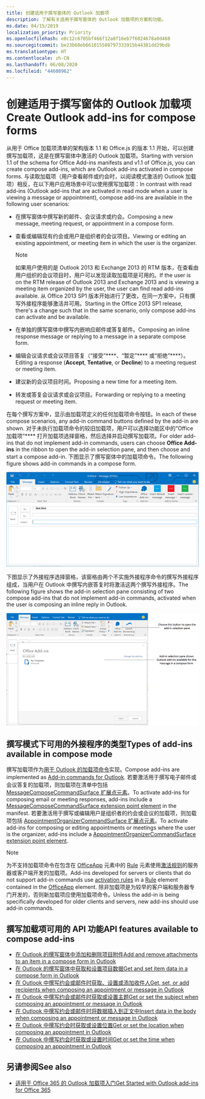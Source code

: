 ```yaml
---
title: 创建适用于撰写窗体的 Outlook 加载项
description: 了解有关适用于撰写窗体的 Outlook 加载项的方案和功能。
ms.date: 04/15/2019
localization_priority: Priority
ms.openlocfilehash: e8c12c6705bf466f12a8f16eb7f6024678a0d468
ms.sourcegitcommit: be23b68eb661015508797333915b44381dd29bdb
ms.translationtype: HT
ms.contentlocale: zh-CN
ms.lasthandoff: 06/08/2020
ms.locfileid: "44608962"
---
```

# <a name="create-outlook-add-ins-for-compose-forms"></a><span data-ttu-id="dca24-103">创建适用于撰写窗体的 Outlook 加载项</span><span class="sxs-lookup"><span data-stu-id="dca24-103">Create Outlook add-ins for compose forms</span></span>

<span data-ttu-id="dca24-104">从用于 Office 加载项清单的架构版本 1.1 和 Office.js 的版本 1.1 开始，可以创建撰写加载项，这是在撰写窗体中激活的 Outlook 加载项。</span><span class="sxs-lookup"><span data-stu-id="dca24-104">Starting with version 1.1 of the schema for Office Add-ins manifests and v1.1 of Office.js, you can create compose add-ins, which are Outlook add-ins activated in compose forms.</span></span> <span data-ttu-id="dca24-105">与读取加载项（用户查看邮件或约会时，以阅读模式激活的 Outlook 加载项）相反，在以下用户应用场景中可以使用撰写加载项：</span><span class="sxs-lookup"><span data-stu-id="dca24-105">In contrast with read add-ins (Outlook add-ins that are activated in read mode when a user is viewing a message or appointment), compose add-ins are available in the following user scenarios:</span></span>

- <span data-ttu-id="dca24-106">在撰写窗体中撰写新的邮件、会议请求或约会。</span><span class="sxs-lookup"><span data-stu-id="dca24-106">Composing a new message, meeting request, or appointment in a compose form.</span></span>

- <span data-ttu-id="dca24-107">查看或编辑现有约会或用户是组织者的会议项目。</span><span class="sxs-lookup"><span data-stu-id="dca24-107">Viewing or editing an existing appointment, or meeting item in which the user is the organizer.</span></span>
    
   > [!NOTE]
   > <span data-ttu-id="dca24-108">如果用户使用的是 Outlook 2013 和 Exchange 2013 的 RTM 版本，在查看由用户组织的会议项目时，用户可以发现读取加载项是可用的。</span><span class="sxs-lookup"><span data-stu-id="dca24-108">If the user is on the RTM release of Outlook 2013 and Exchange 2013 and is viewing a meeting item organized by the user, the user can find read add-ins available.</span></span> <span data-ttu-id="dca24-109">从 Office 2013 SP1 版本开始进行了更改，在同一方案中，只有撰写外接程序能够激活并可用。</span><span class="sxs-lookup"><span data-stu-id="dca24-109">Starting in the Office 2013 SP1 release, there's a change such that in the same scenario, only compose add-ins can activate and be available.</span></span>

- <span data-ttu-id="dca24-110">在单独的撰写窗体中撰写内嵌响应邮件或答复邮件。</span><span class="sxs-lookup"><span data-stu-id="dca24-110">Composing an inline response message or replying to a message in a separate compose form.</span></span>

- <span data-ttu-id="dca24-111">编辑会议请求或会议项目答复（“接受”\*\*\*\*、“暂定”\*\*\*\* 或“拒绝”\*\*\*\*）。</span><span class="sxs-lookup"><span data-stu-id="dca24-111">Editing a response (**Accept**, **Tentative**, or **Decline**) to a meeting request or meeting item.</span></span>

- <span data-ttu-id="dca24-112">建议新的会议项目时间。</span><span class="sxs-lookup"><span data-stu-id="dca24-112">Proposing a new time for a meeting item.</span></span>

- <span data-ttu-id="dca24-113">转发或答复会议请求或会议项目。</span><span class="sxs-lookup"><span data-stu-id="dca24-113">Forwarding or replying to a meeting request or meeting item.</span></span>

<span data-ttu-id="dca24-114">在每个撰写方案中，显示由加载项定义的任何加载项命令按钮。</span><span class="sxs-lookup"><span data-stu-id="dca24-114">In each of these compose scenarios, any add-in command buttons defined by the add-in are shown.</span></span> <span data-ttu-id="dca24-115">对于未执行加载项命令的较旧加载项，用户可以选择功能区中的“Office 加载项”\*\*\*\* 打开加载项选择窗格，然后选择并启动撰写加载项。</span><span class="sxs-lookup"><span data-stu-id="dca24-115">For older add-ins that do not implement add-in commands, users can choose **Office Add-ins** in the ribbon to open the add-in selection pane, and then choose and start a compose add-in.</span></span> <span data-ttu-id="dca24-116">下图显示了撰写窗体中的加载项命令。</span><span class="sxs-lookup"><span data-stu-id="dca24-116">The following figure shows add-in commands in a compose form.</span></span>

![显示 Outlook 撰写窗体，其中包含外接程序命令。](../images/compose-form-commands.png)

<span data-ttu-id="dca24-118">下图显示了外接程序选择窗格，该窗格由两个不实施外接程序命令的撰写外接程序组成，当用户在 Outlook 中撰写内嵌答复时将激活这两个撰写外接程序。</span><span class="sxs-lookup"><span data-stu-id="dca24-118">The following figure shows the add-in selection pane consisting of two compose add-ins that do not implement add-in commands, activated when the user is composing an inline reply in Outlook.</span></span>

![为编写项目激活的模板邮件应用程序](../images/templates-app-selection.png)

## <a name="types-of-add-ins-available-in-compose-mode"></a><span data-ttu-id="dca24-120">撰写模式下可用的外接程序的类型</span><span class="sxs-lookup"><span data-stu-id="dca24-120">Types of add-ins available in compose mode</span></span>

<span data-ttu-id="dca24-121">撰写加载项作为[用于 Outlook 的加载项命令](add-in-commands-for-outlook.md)实现。</span><span class="sxs-lookup"><span data-stu-id="dca24-121">Compose add-ins are implemented as [Add-in commands for Outlook](add-in-commands-for-outlook.md).</span></span> <span data-ttu-id="dca24-122">若要激活用于撰写电子邮件或会议答复的加载项，则加载项在清单中包括 [MessageComposeCommandSurface 扩展点元素](../reference/manifest/extensionpoint.md#messagecomposecommandsurface)。</span><span class="sxs-lookup"><span data-stu-id="dca24-122">To activate add-ins for composing email or meeting responses, add-ins include a [MessageComposeCommandSurface extension point element](../reference/manifest/extensionpoint.md#messagecomposecommandsurface) in the manifest.</span></span> <span data-ttu-id="dca24-123">若要激活用于撰写或编辑用户是组织者的约会或会议的加载项，则加载项包括 [AppointmentOrganizerCommandSurface 扩展点元素](../reference/manifest/extensionpoint.md#appointmentorganizercommandsurface)。</span><span class="sxs-lookup"><span data-stu-id="dca24-123">To activate add-ins for composing or editing appointments or meetings where the user is the organizer, add-ins include a [AppointmentOrganizerCommandSurface extension point element](../reference/manifest/extensionpoint.md#appointmentorganizercommandsurface).</span></span>

> [!NOTE]
> <span data-ttu-id="dca24-124">为不支持加载项命令在包含在 [OfficeApp](../reference/manifest/officeapp.md) 元素中的 [Rule](../reference/manifest/rule.md) 元素使用[激活规则](activation-rules.md)的服务器或客户端开发的加载项。</span><span class="sxs-lookup"><span data-stu-id="dca24-124">Add-ins developed for servers or clients that do not support add-in commands use [activation rules](activation-rules.md) in a [Rule](../reference/manifest/rule.md) element contained in the [OfficeApp](../reference/manifest/officeapp.md) element.</span></span> <span data-ttu-id="dca24-125">除非加载项是为较早的客户端和服务器专门开发的，否则新加载项应使用加载项命令。</span><span class="sxs-lookup"><span data-stu-id="dca24-125">Unless the add-in is being specifically developed for older clients and servers, new add-ins should use add-in commands.</span></span>

## <a name="api-features-available-to-compose-add-ins"></a><span data-ttu-id="dca24-126">撰写加载项可用的 API 功能</span><span class="sxs-lookup"><span data-stu-id="dca24-126">API features available to compose add-ins</span></span>

- [<span data-ttu-id="dca24-127">在 Outlook 的撰写窗体中添加和删除项目附件</span><span class="sxs-lookup"><span data-stu-id="dca24-127">Add and remove attachments to an item in a compose form in Outlook</span></span>](add-and-remove-attachments-to-an-item-in-a-compose-form.md)
- [<span data-ttu-id="dca24-128">在 Outlook 的撰写窗体中获取和设置项目数据</span><span class="sxs-lookup"><span data-stu-id="dca24-128">Get and set item data in a compose form in Outlook</span></span>](get-and-set-item-data-in-a-compose-form.md)
- [<span data-ttu-id="dca24-129">在 Outlook 中撰写约会或邮件时获取、设置或添加收件人</span><span class="sxs-lookup"><span data-stu-id="dca24-129">Get, set, or add recipients when composing an appointment or message in Outlook</span></span>](get-set-or-add-recipients.md)
- [<span data-ttu-id="dca24-130">在 Outlook 中撰写约会或邮件时获取或设置主题</span><span class="sxs-lookup"><span data-stu-id="dca24-130">Get or set the subject when composing an appointment or message in Outlook</span></span>](get-or-set-the-subject.md)
- [<span data-ttu-id="dca24-131">在 Outlook 中撰写约会或邮件时将数据插入到正文中</span><span class="sxs-lookup"><span data-stu-id="dca24-131">Insert data in the body when composing an appointment or message in Outlook</span></span>](insert-data-in-the-body.md)
- [<span data-ttu-id="dca24-132">在 Outlook 中撰写约会时获取或设置位置</span><span class="sxs-lookup"><span data-stu-id="dca24-132">Get or set the location when composing an appointment in Outlook</span></span>](get-or-set-the-location-of-an-appointment.md)
- [<span data-ttu-id="dca24-133">在 Outlook 中撰写约会时获取或设置时间</span><span class="sxs-lookup"><span data-stu-id="dca24-133">Get or set the time when composing an appointment in Outlook</span></span>](get-or-set-the-time-of-an-appointment.md)

## <a name="see-also"></a><span data-ttu-id="dca24-134">另请参阅</span><span class="sxs-lookup"><span data-stu-id="dca24-134">See also</span></span>

- [<span data-ttu-id="dca24-135">适用于 Office 365 的 Outlook 加载项入门</span><span class="sxs-lookup"><span data-stu-id="dca24-135">Get Started with Outlook add-ins for Office 365</span></span>](../quickstarts/outlook-quickstart.md)
